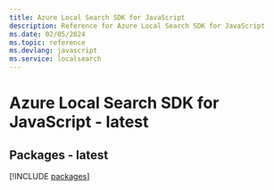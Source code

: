 ```yaml
---
title: Azure Local Search SDK for JavaScript
description: Reference for Azure Local Search SDK for JavaScript
ms.date: 02/05/2024
ms.topic: reference
ms.devlang: javascript
ms.service: localsearch
---
```

# Azure Local Search SDK for JavaScript - latest
## Packages - latest
[!INCLUDE [packages](local-search-index.md)]